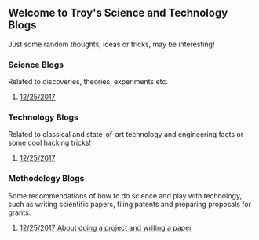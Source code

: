 ## Welcome to Troy's Science and Technology Blogs

Just some random thoughts, ideas or tricks, may be interesting!

### Science Blogs

Related to discoveries, theories, experiments etc.

1. [12/25/2017 ](https://www.google.com/)

### Technology Blogs

Related to classical and state-of-art technology and engineering facts or some cool hacking tricks!

1. [12/25/2017 ](https://www.google.com/)

### Methodology Blogs

Some recommendations of how to do science and play with technology, such as writing scientific papers, filing patents and preparing proposals for grants.

1. [12/25/2017 About doing a project and writing a paper](https://github.com/troylhy1991/troylhy1991.github.io/blob/master/Method/1_do_project_write_paper)
